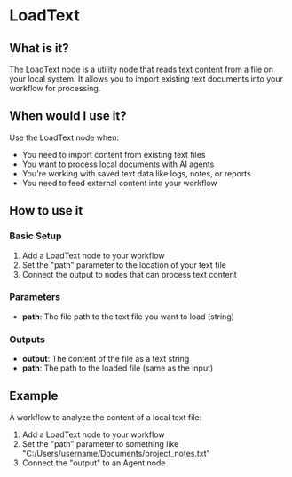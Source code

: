 # LoadText

## What is it?

The LoadText node is a utility node that reads text content from a file on your local system. It allows you to import existing text documents into your workflow for processing.

## When would I use it?

Use the LoadText node when:

- You need to import content from existing text files
- You want to process local documents with AI agents
- You're working with saved text data like logs, notes, or reports
- You need to feed external content into your workflow

## How to use it

### Basic Setup

1. Add a LoadText node to your workflow
1. Set the "path" parameter to the location of your text file
1. Connect the output to nodes that can process text content

### Parameters

- **path**: The file path to the text file you want to load (string)

### Outputs

- **output**: The content of the file as a text string
- **path**: The path to the loaded file (same as the input)

## Example

A workflow to analyze the content of a local text file:

1. Add a LoadText node to your workflow
1. Set the "path" parameter to something like "C:/Users/username/Documents/project_notes.txt"
1. Connect the "output" to an Agent node